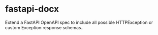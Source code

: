 # fastapi-docx
Extend a FastAPI OpenAPI spec to include all possible HTTPException or custom Exception response schemas..
